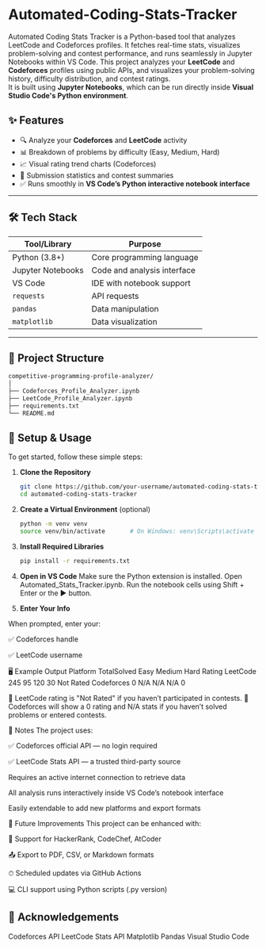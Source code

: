 # Automated-Coding-Stats-Tracker
Automated Coding Stats Tracker is a Python-based tool that analyzes LeetCode and Codeforces profiles. It fetches real-time stats, visualizes problem-solving and contest performance, and runs seamlessly in Jupyter Notebooks within VS Code.
This project analyzes your **LeetCode** and **Codeforces** profiles using public APIs, and visualizes your problem-solving history, difficulty distribution, and contest ratings.  
It is built using **Jupyter Notebooks**, which can be run directly inside **Visual Studio Code's Python environment**.

## ✨ Features

- 🔍 Analyze your **Codeforces** and **LeetCode** activity
- 📊 Breakdown of problems by difficulty (Easy, Medium, Hard)
- 📈 Visual rating trend charts (Codeforces)
- 📄 Submission statistics and contest summaries
- ✅ Runs smoothly in **VS Code’s Python interactive notebook interface**

---

## 🛠 Tech Stack

| Tool/Library       | Purpose                          |
|--------------------|----------------------------------|
| Python (3.8+)      | Core programming language        |
| Jupyter Notebooks  | Code and analysis interface      |
| VS Code            | IDE with notebook support        |
| `requests`         | API requests                     |
| `pandas`           | Data manipulation                |
| `matplotlib`       | Data visualization               |

---

## 📁 Project Structure
```bash
competitive-programming-profile-analyzer/
│
├── Codeforces_Profile_Analyzer.ipynb
├── LeetCode_Profile_Analyzer.ipynb
├── requirements.txt
└── README.md
```
## 🔧 Setup & Usage

To get started, follow these simple steps:

1. **Clone the Repository**
   ```bash
   git clone https://github.com/your-username/automated-coding-stats-tracker.git
   cd automated-coding-stats-tracker
   
3. **Create a Virtual Environment** (optional)
   ```bash
   python -m venv venv
   source venv/bin/activate       # On Windows: venv\Scripts\activate
   ```
5. **Install Required Libraries**
   ```bash
   pip install -r requirements.txt
   
7. **Open in VS Code**
    Make sure the Python extension is installed.
    Open Automated_Stats_Tracker.ipynb.
    Run the notebook cells using Shift + Enter or the ▶️ button.
   
8.  **Enter Your Info**

When prompted, enter your:

✅ Codeforces handle

✅ LeetCode username

🖥 Example Output
Platform	TotalSolved	Easy	Medium	Hard	Rating
LeetCode	 245         95	   120	  30    Not Rated
Codeforces	0	       N/A	   N/A	  N/A	    0

📌 LeetCode rating is "Not Rated" if you haven’t participated in contests.
📌 Codeforces will show a 0 rating and N/A stats if you haven’t solved problems or entered contests.

📌 Notes
The project uses:

✅ Codeforces official API — no login required

✅ LeetCode Stats API — a trusted third-party source

Requires an active internet connection to retrieve data

All analysis runs interactively inside VS Code’s notebook interface

Easily extendable to add new platforms and export formats

🚀 Future Improvements
This project can be enhanced with:

🧠 Support for HackerRank, CodeChef, AtCoder

📤 Export to PDF, CSV, or Markdown formats

⏱ Scheduled updates via GitHub Actions

💻 CLI support using Python scripts (.py version)

🙌 Acknowledgements
------------------------------------------------------
  Codeforces API
  LeetCode Stats API
  Matplotlib
  Pandas
  Visual Studio Code





